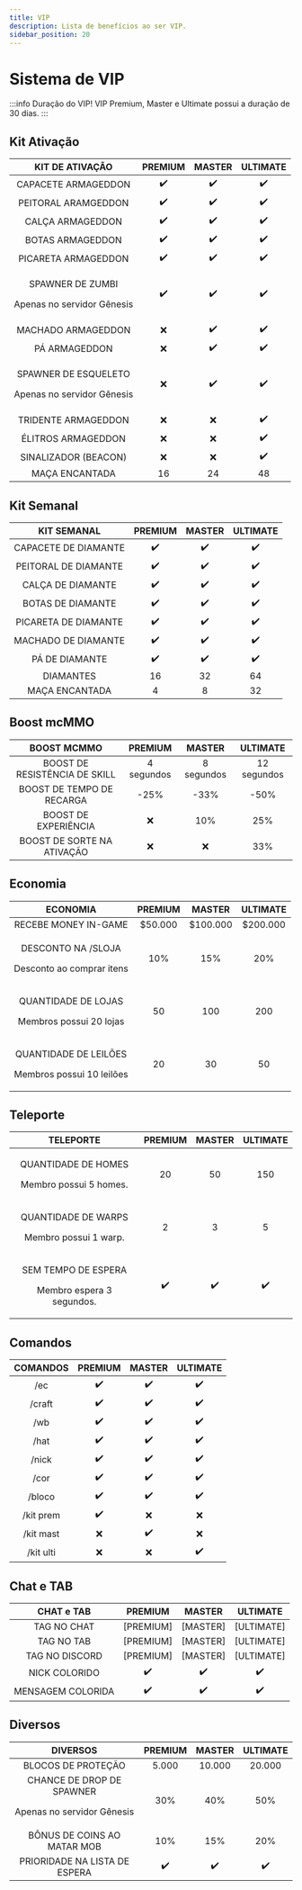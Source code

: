 ```yaml
---
title: VIP
description: Lista de benefícios ao ser VIP.
sidebar_position: 20
---
```

# Sistema de VIP

:::info Duração do VIP!
VIP Premium, Master e Ultimate possui a duração de 30 dias.
:::

## Kit Ativação

| **KIT DE ATIVAÇÃO**                                          | **PREMIUM** | **MASTER** | **ULTIMATE** |
| :----------------------------------------------------------: | :---------: | :--------: | :----------: |
| CAPACETE ARMAGEDDON                                          | ✔️        | ✔️       | ✔️         |
| PEITORAL ARAMGEDDON                                          | ✔️        | ✔️       | ✔️         |
| CALÇA ARMAGEDDON                                             | ✔️        | ✔️       | ✔️         |
| BOTAS ARMAGEDDON                                             | ✔️        | ✔️       | ✔️         |
| PICARETA ARMAGEDDON                                          | ✔️        | ✔️       | ✔️         |
| <p>SPAWNER DE ZUMBI</p><p>Apenas no servidor Gênesis</p>     | ✔️        | ✔️       | ✔️         |
| MACHADO ARMAGEDDON                                           | ❌         | ✔️       | ✔️         |
| PÁ ARMAGEDDON                                                | ❌         | ✔️       | ✔️         |
| <p>SPAWNER DE ESQUELETO</p><p>Apenas no servidor Gênesis</p> | ❌         | ✔️       | ✔️         |
| TRIDENTE ARMAGEDDON                                          | ❌         | ❌        | ✔️         |
| ÉLITROS ARMAGEDDON                                           | ❌         | ❌        | ✔️         |
| SINALIZADOR (BEACON)                                         | ❌         | ❌        | ✔️         |
| MAÇA ENCANTADA                                               | 16          | 24         | 48           |

## Kit Semanal

|    **KIT SEMANAL**   | **PREMIUM** | **MASTER** | **ULTIMATE** |
| :------------------: | :---------: | :--------: | :----------: |
| CAPACETE DE DIAMANTE |     ✔️    |     ✔️   |      ✔️    |
| PEITORAL DE DIAMANTE |     ✔️    |     ✔️   |      ✔️    |
|   CALÇA DE DIAMANTE  |     ✔️    |     ✔️   |      ✔️    |
|   BOTAS DE DIAMANTE  |     ✔️    |     ✔️   |      ✔️    |
| PICARETA DE DIAMANTE |     ✔️    |     ✔️   |      ✔️    |
|  MACHADO DE DIAMANTE |     ✔️    |     ✔️   |      ✔️    |
|    PÁ DE DIAMANTE    |     ✔️    |     ✔️   |      ✔️    |
|       DIAMANTES      |      16     |     32     |      64      |
|    MAÇA ENCANTADA    |      4      |      8     |      32      |

## Boost mcMMO

|        **BOOST MCMMO**        | **PREMIUM** | **MASTER** | **ULTIMATE** |
| :---------------------------: | :---------: | :--------: | :----------: |
| BOOST DE RESISTÊNCIA DE SKILL |  4 segundos | 8 segundos |  12 segundos |
|   BOOST DE TEMPO DE RECARGA   |     -25%    |    -33%    |     -50%     |
|      BOOST DE EXPERIÊNCIA     |     ❌      |     10%    |      25%     |
|   BOOST DE SORTE NA ATIVAÇÃO  |     ❌      |     ❌    |       33%     |

## Economia

| **ECONOMIA**                                                 | **PREMIUM** | **MASTER** | **ULTIMATE** |
| :----------------------------------------------------------: | :---------: | :--------: | :----------: |
| RECEBE MONEY IN-GAME                                         | $50.000     | $100.000   | $200.000     |
| <p>DESCONTO NA /SLOJA</p><p>Desconto ao comprar itens</p>    | 10%         | 15%        | 20%          |
| <p>QUANTIDADE DE LOJAS</p><p>Membros possui 20 lojas</p>     | 50          | 100        | 200          |
| <p>QUANTIDADE DE LEILÕES</p><p>Membros possui 10 leilões</p> | 20          | 30         | 50           |

## Teleporte

| **TELEPORTE**                                              | **PREMIUM** | **MASTER** | **ULTIMATE** |
| :--------------------------------------------------------: | :---------: | :--------: | :----------: |
| <p>QUANTIDADE DE HOMES</p><p>Membro possui 5 homes.</p>    | 20          | 50         | 150          |
| <p>QUANTIDADE DE WARPS</p><p>Membro possui 1 warp.</p>     | 2           | 3          | 5​            |
| <p>SEM TEMPO DE ESPERA</p><p>Membro espera 3 segundos.</p> | ✔️          | ✔️        | ✔️          |

## Comandos

| **COMANDOS**              | **PREMIUM** | **MASTER** | **ULTIMATE** |
| :-----------------------: | :---------: | :--------: | :----------: |
| /ec                       | ✔️          | ✔️        | ✔️           |
| /craft                    | ✔️          | ✔️        | ✔️           |
| /wb                       | ✔️          | ✔️        | ✔️           |
| /hat                      | ✔️          | ✔️        | ✔️           |
| /nick                     | ✔️          | ✔️        | ✔️           |
| /cor                      | ✔️          | ✔️        | ✔️           |
| /bloco                    | ✔️          | ✔️        | ✔️           |
| /kit prem                 | ✔️          | ❌        | ❌           |
| /kit mast                 | ❌          | ✔️        | ❌           |
| /kit ulti                 | ❌          | ❌        | ✔️           |

## Chat e TAB

|   **CHAT e TAB**  | **PREMIUM** | **MASTER** | **ULTIMATE** |
| :---------------: | :---------: | :--------: | :----------: |
|    TAG NO CHAT    |  \[PREMIUM] |  \[MASTER] |  \[ULTIMATE] |
|     TAG NO TAB    |  \[PREMIUM] |  \[MASTER] |  \[ULTIMATE] |
|   TAG NO DISCORD  |  \[PREMIUM] |  \[MASTER] |  \[ULTIMATE] |
|   NICK COLORIDO   | ✔️          | ✔️        | ✔️          |
| MENSAGEM COLORIDA | ✔️          | ✔️        | ✔️          |

## Diversos

| **DIVERSOS**                                                      | **PREMIUM** | **MASTER** | **ULTIMATE** |
| :---------------------------------------------------------------: | :---------: | :--------: | :----------: |
| BLOCOS DE PROTEÇÃO                                                | 5.000       | 10.000     | 20.000       |
| CHANCE DE DROP DE SPAWNER</p><p>Apenas no servidor Gênesis</p>    | 30%         | 40%        | 50%          |
| BÔNUS DE COINS AO MATAR MOB                                       | 10%         | 15%        | 20%          |
| PRIORIDADE NA LISTA DE ESPERA                                     | ✔️          | ✔️        | ✔️           |